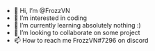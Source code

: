 - 👋 Hi, I’m @FrozzVN
- 👀 I’m interested in coding
- 🌱 I’m currently learning absolutely nothing :)
- 💞️ I’m looking to collaborate on some project
- 📫 How to reach me FrozzVN#7296 on discord

<!---
FrozzVN/FrozzVN is a ✨ special ✨ repository because its `README.md` (this file) appears on your GitHub profile.
You can click the Preview link to take a look at your changes.
--->
